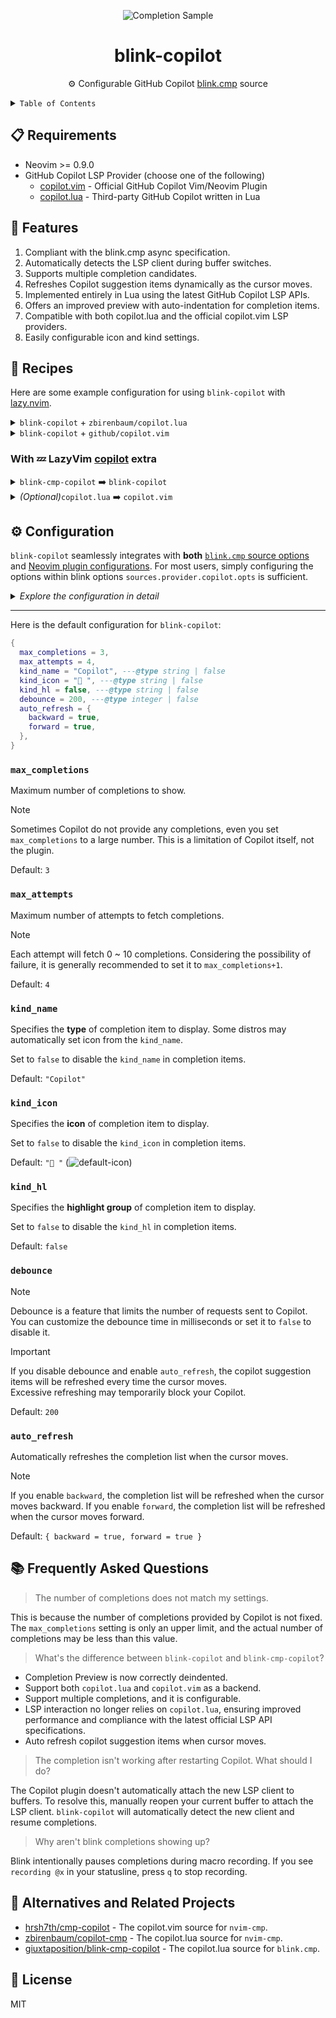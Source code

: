 <!-- markdownlint-disable no-inline-html -->
<!-- markdownlint-disable first-line-heading -->

<div align="center">

![Completion Sample][title-image]

# blink-copilot

⚙️ Configurable GitHub Copilot [blink.cmp][blink-cmp-github] source

</div>

<details>

<summary><code>Table of Contents</code></summary>

- [📋 Requirements](#-requirements)
- [🌟 Features](#-features)
- [🥘 Recipes](#-recipes)
- [⚙️ Configuration](#️-configuration)
  - [`max_completions`](#max_completions)
  - [`max_attempts`](#max_attempts)
  - [`kind_name`](#kind_name)
  - [`kind_icon`](#kind_icon)
  - [`kind_hl`](#kind_hl)
  - [`debounce`](#debounce)
  - [`auto_refresh`](#auto_refresh)
- [📚 Frequently Asked Questions](#-frequently-asked-questions)
- [🔄 Alternatives and Related Projects](#-alternatives-and-related-projects)
- [🪪 License](#-license)

</details>

## 📋 Requirements

- Neovim >= 0.9.0
- GitHub Copilot LSP Provider (choose one of the following)
  - [copilot.vim][copilot-vim-github] - Official GitHub Copilot Vim/Neovim Plugin
  - [copilot.lua][copilot-lua-github] - Third-party GitHub Copilot written in Lua

## 🌟 Features

1. Compliant with the blink.cmp async specification.
2. Automatically detects the LSP client during buffer switches.
3. Supports multiple completion candidates.
4. Refreshes Copilot suggestion items dynamically as the cursor moves.
5. Implemented entirely in Lua using the latest GitHub Copilot LSP APIs.
6. Offers an improved preview with auto-indentation for completion items.
7. Compatible with both copilot.lua and the official copilot.vim LSP providers.
8. Easily configurable icon and kind settings.

## 🥘 Recipes

Here are some example configuration for using `blink-copilot` with [lazy.nvim][lazy-nvim-github].

<details>
<summary><code>blink-copilot</code> + <code>zbirenbaum/copilot.lua</code></summary>

```lua
{
  "zbirenbaum/copilot.lua",
  cmd = "Copilot",
  event = "InsertEnter",
  opts = {
    suggestion = { enabled = false },
    panel = { enabled = false },
    filetypes = {
      markdown = true,
      help = true,
    },
  },
},
{
  "saghen/blink.cmp",
  optional = true,
  dependencies = { "fang2hou/blink-copilot" },
  opts = {
    sources = {
      default = { "copilot" },
      providers = {
        copilot = {
          name = "copilot",
          module = "blink-copilot",
          score_offset = 100,
          async = true,
        },
      },
    },
  },
}
```

</details>

<details>
<summary><code>blink-copilot</code> + <code>github/copilot.vim</code></summary>

```lua
{
  "github/copilot.vim",
  cmd = "Copilot",
  event = "BufWinEnter",
  init = function()
    vim.g.copilot_no_maps = true
  end,
  config = function()
    -- Block the normal Copilot suggestions
    vim.api.nvim_create_augroup("github_copilot", { clear = true })
    for _, event in pairs({ "FileType", "BufUnload", "BufEnter" }) do
      vim.api.nvim_create_autocmd({ event }, {
        group = "github_copilot",
        callback = function()
          vim.fn["copilot#On" .. event]()
        end,
      })
    end
  end,
},
{
  "saghen/blink.cmp",
  dependencies = { "fang2hou/blink-copilot" },
  opts = {
    sources = {
      default = { "copilot" },
      providers = {
        copilot = {
          name = "copilot",
          module = "blink-copilot",
          score_offset = 100,
          async = true,
        },
      },
    },
  },
}
```

</details>

### With 💤 LazyVim [copilot][lazyvim-copilot-extra] extra

<details>
<summary><code>blink-cmp-copilot</code> ➡️ <code>blink-copilot</code></summary>

```lua
-- Import copilot extra (you can also use `:LazyExtras` to install it)
{ import = "lazyvim.plugins.extras.ai.copilot" },

-- Source replacement
{
  "giuxtaposition/blink-cmp-copilot",
  enabled = false,
},
{
  "saghen/blink.cmp",
  dependencies = { "fang2hou/blink-copilot" },
  opts = {
    sources = {
      providers = {
        copilot = {
          module = "blink-copilot",
        },
      },
    },
  },
}
```

</details>

<details>
<summary><i>(Optional)</i><code>copilot.lua</code> ➡️ <code>copilot.vim</code></summary>

```lua
{
  "zbirenbaum/copilot.lua",
  enabled = false,
},
{
  "github/copilot.vim",
  cmd = "Copilot",
  event = "BufWinEnter",
  init = function()
    vim.g.copilot_no_maps = true
  end,
  config = function()
    -- Block the normal Copilot suggestions
    vim.api.nvim_create_augroup("github_copilot", { clear = true })
    for _, event in pairs({ "FileType", "BufUnload", "BufEnter" }) do
      vim.api.nvim_create_autocmd({ event }, {
        group = "github_copilot",
        callback = function()
          vim.fn["copilot#On" .. event]()
        end,
      })
    end
  end,
}
```

</details>

## ⚙️ Configuration

`blink-copilot` seamlessly integrates with **both** <u>`blink.cmp` source options</u>
and <u>Neovim plugin configurations</u>. For most users, simply configuring
the options within blink options `sources.provider.copilot.opts` is sufficient.

<details>

<summary><i>Explore the configuration in detail</i></summary>

```lua
{
  "saghen/blink.cmp",
  optional = true,
  dependencies = {
    "fang2hou/blink-copilot",
    opts = {
      max_completions = 1,  -- Global default for max completions
      max_attempts = 2,     -- Global default for max attempts
    }
  },
  opts = {
    sources = {
      default = { "copilot" },
      providers = {
        copilot = {
          name = "copilot",
          module = "blink-copilot",
          score_offset = 100,
          async = true,
          opts = {
            -- Local options override global ones
            max_completions = 3,  -- Override global max_completions

            -- Final settings:
            -- * max_completions = 3
            -- * max_attempts = 2
            -- * all other options are default
          }
        },
      },
    },
  },
}
```

</details>

---

Here is the default configuration for `blink-copilot`:

```lua
{
  max_completions = 3,
  max_attempts = 4,
  kind_name = "Copilot", ---@type string | false
  kind_icon = " ", ---@type string | false
  kind_hl = false, ---@type string | false
  debounce = 200, ---@type integer | false
  auto_refresh = {
    backward = true,
    forward = true,
  },
}
```

### `max_completions`

Maximum number of completions to show.

> [!NOTE]
> Sometimes Copilot do not provide any completions, even you set `max_completions`
> to a large number. This is a limitation of Copilot itself, not the plugin.

Default: `3`

### `max_attempts`

Maximum number of attempts to fetch completions.

> [!NOTE]
> Each attempt will fetch 0 ~ 10 completions. Considering the possibility of failure,
> it is generally recommended to set it to `max_completions+1`.

Default: `4`

### `kind_name`

Specifies the **type** of completion item to display. Some distros may automatically set icon from the `kind_name`.

Set to `false` to disable the `kind_name` in completion items.

Default: `"Copilot"`

### `kind_icon`

Specifies the **icon** of completion item to display.

Set to `false` to disable the `kind_icon` in completion items.

Default: `" "` (![default-icon][copilot-icon-image])

### `kind_hl`

Specifies the **highlight group** of completion item to display.

Set to `false` to disable the `kind_hl` in completion items.

Default: `false`

### `debounce`

> [!NOTE]
> Debounce is a feature that limits the number of requests sent to Copilot.  
> You can customize the debounce time in milliseconds or set it to `false` to
> disable it.

<!-- markdownlint-disable no-blank-blockquote -->

> [!IMPORTANT]
> If you disable debounce and enable `auto_refresh`, the copilot suggestion
> items will be refreshed every time the cursor moves.  
> Excessive refreshing may temporarily block your Copilot.

Default: `200`

### `auto_refresh`

Automatically refreshes the completion list when the cursor moves.

> [!NOTE]
> If you enable `backward`, the completion list will be refreshed when the cursor
> moves backward. If you enable `forward`, the completion list will be refreshed
> when the cursor moves forward.

Default: `{ backward = true, forward = true }`

## 📚 Frequently Asked Questions

> The number of completions does not match my settings.

This is because the number of completions provided by Copilot is not fixed.
The `max_completions` setting is only an upper limit, and the actual number of
completions may be less than this value.

> What's the difference between `blink-copilot` and `blink-cmp-copilot`?

- Completion Preview is now correctly deindented.
- Support both `copilot.lua` and `copilot.vim` as a backend.
- Support multiple completions, and it is configurable.
- LSP interaction no longer relies on `copilot.lua`, ensuring improved
  performance and compliance with the latest official LSP API specifications.
- Auto refresh copilot suggestion items when cursor moves.

> The completion isn't working after restarting Copilot. What should I do?

The Copilot plugin doesn't automatically attach the new LSP client to buffers.
To resolve this, manually reopen your current buffer to attach the LSP client.
`blink-copilot` will automatically detect the new client and resume completions.

> Why aren't blink completions showing up?

Blink intentionally pauses completions during macro recording.
If you see `recording @x` in your statusline, press `q` to stop recording.

## 🔄 Alternatives and Related Projects

- [hrsh7th/cmp-copilot][cmp-copilot-github] -
  The copilot.vim source for `nvim-cmp`.
- [zbirenbaum/copilot-cmp][copilot-cmp-github] -
  The copilot.lua source for `nvim-cmp`.
- [giuxtaposition/blink-cmp-copilot][blink-cmp-copilot-github] -
  The copilot.lua source for `blink.cmp`.

## 🪪 License

MIT

<!-- LINKS -->

[title-image]: https://github.com/user-attachments/assets/dbe4dee4-811f-4f46-be89-4d58dfea9433
[copilot-icon-image]: https://github.com/user-attachments/assets/06330b50-2386-4fc1-8dbd-8040ec4cb2df
[copilot-vim-github]: https://github.com/github/copilot.vim
[copilot-lua-github]: https://github.com/zbirenbaum/copilot.lua
[lazyvim-copilot-extra]: https://www.lazyvim.org/extras/ai/copilot
[lazy-nvim-github]: https://github.com/folke/lazy.nvim
[blink-cmp-github]: https://github.com/Saghen/blink.cmp
[cmp-copilot-github]: https://github.com/hrsh7th/cmp-copilot
[copilot-cmp-github]: https://github.com/zbirenbaum/copilot-cmp
[blink-cmp-copilot-github]: https://github.com/giuxtaposition/blink-cmp-copilothttps://github.com/user-attachments/assets/06330b50-2386-4fc1-8dbd-8040ec4cb2df
